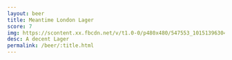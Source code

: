 ```yaml
---
layout: beer
title: Meantime London Lager
score: 7
img: https://scontent.xx.fbcdn.net/v/t1.0-0/p480x480/547553_10151396304058745_42264123_n.jpg?oh=fc29a82e865380b88ab9468e29b1c013&oe=58CBD3DD
desc: A decent Lager
permalink: /beer/:title.html
---
```

